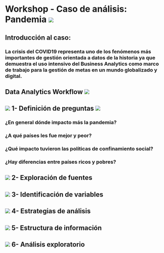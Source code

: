 # Workshop - Caso de análisis: Pandemia   <img src="https://img.icons8.com/dusk/48/000000/coronavirus.png"/>
##  Introducción al caso: 
### La crisis del COVID19 representa uno de los fenómenos más importantes de gestión orientada a datos de la historia ya que demuestra el uso intensivo del Business Analytics como marco de trabajo para la gestión de metas en un mundo globalizado y digital.

## Data Analytics Workflow <img src="https://img.icons8.com/clouds/78/000000/workflow.png"/>
## <img src="https://img.icons8.com/plumpy/15/000000/sphere.png"/> 1- Definición de preguntas <img src="https://img.icons8.com/ios/30/000000/question-mark--v2.png"/>
### ¿En general dónde impacto más la pandemia?
### ¿A qué países les fue mejor y peor?
### ¿Qué impacto tuvieron las políticas de confinamiento social?
### ¿Hay diferencias entre países ricos y pobres?


## <img src="https://img.icons8.com/plumpy/15/000000/sphere.png"/> 2- Exploración de fuentes


## <img src="https://img.icons8.com/plumpy/15/000000/sphere.png"/> 3- Identificación de variables


## <img src="https://img.icons8.com/plumpy/15/000000/sphere.png"/> 4- Estrategias de análisis


## <img src="https://img.icons8.com/plumpy/15/000000/sphere.png"/> 5- Estructura de información


## <img src="https://img.icons8.com/plumpy/15/000000/sphere.png"/> 6- Análisis exploratorio

